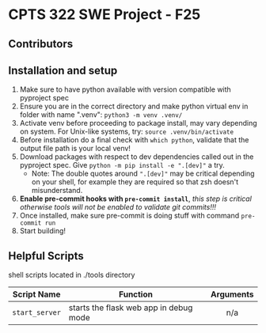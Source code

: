 # CPTS 322 SWE Project - F25

## Contributors

## Installation and setup
1. Make sure to have python available with version compatible with pyproject spec
2. Ensure you are in the correct directory and make python virtual env in folder with name ".venv":
    `python3 -m venv .venv/`
3. Activate venv before proceeding to package install, may vary depending on system. For Unix-like systems, try: `source .venv/bin/activate`
4. Before installation do a final check with `which python`, validate that the output file path is your local venv!
5. Download packages with respect to dev dependencies called out in the pyproject spec. Give `python -m pip install -e ".[dev]"` a try.
    - Note: The double quotes around `".[dev]"` may be critical depending on your shell, for example they are required so that zsh doesn't misunderstand.
6. **Enable pre-commit hooks with `pre-commit install`**, _this step is critical otherwise tools will not be enabled to validate git commits!!!_
7. Once installed, make sure pre-commit is doing stuff with command `pre-commit run`
8. Start building!

## Helpful Scripts
shell scripts located in ./tools directory

| Script Name | Function | Arguments |
| --- | --- | :---: |
| `start_server` | starts the flask web app in debug mode | n/a |

